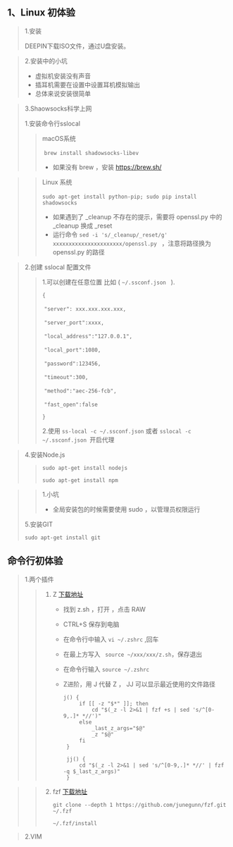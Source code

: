 ## 1、Linux 初体验

> 1.安装
>
> DEEPIN下载ISO文件，通过U盘安装。

> 2.安装中的小坑
>
> - 虚拟机安装没有声音
> - 插耳机需要在设置中设置耳机模拟输出
> - 总体来说安装很简单

> 3.Shaowsocks科学上网
>
> 1.安装命令行sslocal
>
> > macOS系统
> >
> > ​    `brew install shadowsocks-libev`
> >
> > - 如果没有 brew ，安装 <https://brew.sh/>

> > Linux 系统
> >
> > ​    `sudo apt-get install python-pip; sudo pip install shadowsocks`
> >
> > - 如果遇到了 _cleanup 不存在的提示，需要将 openssl.py 中的 _cleanup 换成 _reset
> > - 运行命令   `sed -i 's/_cleanup/_reset/g' xxxxxxxxxxxxxxxxxxxxxx/openssl.py `  ，注意将路径换为 openssl.py 的路径

> 2.创建 sslocal 配置文件
>
> > 1.可以创建在任意位置 比如 (  `~/.ssconf.json `  ).
> >
> > `{`
> >
> > ​	`"server": xxx.xxx.xxx.xxx,`
> >
> > ​	`"server_port":xxxx,`
> >
> > ​	`"local_address":"127.0.0.1",`
> >
> > ​	`"local_port":1080,`
> >
> > ​	`"password":123456,`
> >
> > ​	`"timeout":300,`
> >
> > ​	`"method":"aec-256-fcb",`
> >
> > ​	`"fast_open":false`
> >
> > `}`
> >
> > 
> >
> > 2.使用   `ss-local -c ~/.ssconf.json` 或者 ` sslocal -c ~/.ssconf.json  `开启代理

> 4.安装Node.js
>
> > ```
> > sudo apt-get install nodejs
> > ```
> >
> > ```
> > sudo apt-get install npm
> > ```

> > 1.小坑
> >
> > - 全局安装包的时候需要使用 sudo ，以管理员权限运行
>
> 5.安装GIT
>
> `sudo apt-get install git`

## 命令行初体验

> 1.两个插件
>
> > 1. Z  [下载地址](https://github.com/rupa/z)
> >
> >    - 找到 z.sh ，打开 ，点击 RAW 
> >
> >    - CTRL+S 保存到电脑
> >
> >    - 在命令行中输入 `vi ~/.zshrc` ,回车
> >
> >    - 在最上方写入 ` source ~/xxx/xxx/z.sh`，保存退出
> >
> >    - 在命令行输入 `source ~/.zshrc`
> >
> >    - Z进阶，用 J 代替 Z ， JJ  可以显示最近使用的文件路径
> >
> >      ```
> >      j() {
> >           if [[ -z "$*" ]]; then
> >               cd "$(_z -l 2>&1 | fzf +s | sed 's/^[0-9,.]* *//')"
> >           else
> >               _last_z_args="$@"
> >               _z "$@"
> >           fi
> >       }
> >
> >       jj() {
> >           cd "$(_z -l 2>&1 | sed 's/^[0-9,.]* *//' | fzf -q $_last_z_args)"
> >       }
> >      ```

> > 2. fzf [下载地址](https://github.com/junegunn/fzf#installation)
> >
> >    `git clone --depth 1 https://github.com/junegunn/fzf.git ~/.fzf`
> >
> >    `~/.fzf/install`

> 2.VIM
>
> 
